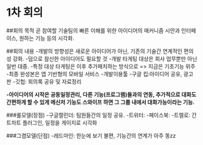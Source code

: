 # 1차 회의

##회의 목적
곧 참여할 기술팀의 빠른 이해를 위한
아이디어의 매커니즘 시안과 인터페이스, 원하는 기능 등의 시각화.

##회의 내용
-개발의 방향성은 새로운 아이디어가 아닌, 기존의 기술간 연계적인 편의성 강화.
  -덤으로 참신한 아이디어도 필요할 것
-개발 타게팅 대상은 회사 업무뿐만 아닌 일반 대중.
  -특정 대상 타게팅은 이후 추가패치하는 방식으로 => 지금은 기초기능 위주
-최종 완성본은 앱 기반형의 모바일 서비스
-개발이용툴
  -구글 킵:아이디어 공유, 광고판
  -깃헙: 회의록 공유 및 자료정리

**-아이디어의 시작은 공동일정관리, 다른 기능(프로그램)들과의 연동,
추가적으로 대화도 간편하게 할 수 있게
메신저 기능도 스와이프 하면 그 그룹 내에서 대화가능이라는 기능.**

###롤모델(장점)
-구글캘린더: 팀원들간의 일정 공유.
-트위터:
-페이스북: 
-트렐로: 간트차트 플러그인, 일정을 게이지로 시각화

###그켬모델(단점)
-레드마인: 한눈에 보기 불편, 기능간의 연계가 아주 똥zz


